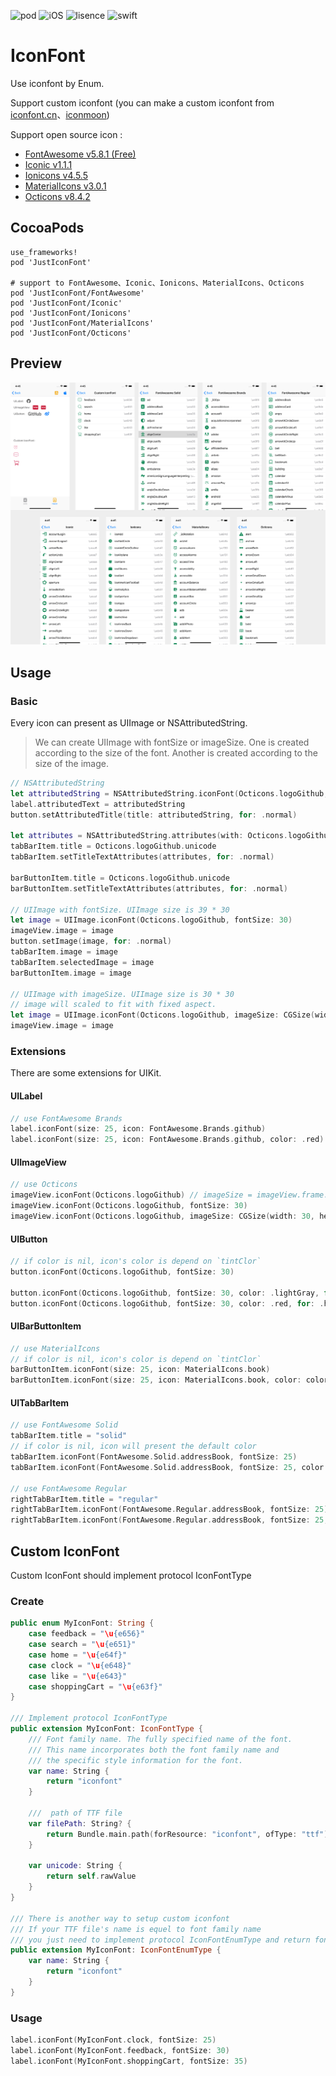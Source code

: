 ![pod](https://img.shields.io/badge/pod-JustIconFont-brightgreen.svg)
![iOS](https://img.shields.io/badge/iOS-8.0-green.svg)
![lisence](https://img.shields.io/badge/license-MIT-orange.svg)
![swift](https://img.shields.io/badge/swift-5.0-red.svg)

# IconFont

Use iconfont by Enum.

Support custom iconfont (you can make a custom iconfont from [iconfont.cn](http://www.iconfont.cn/)、[iconmoon](https://icomoon.io/))

Support open source icon : 

* [FontAwesome v5.8.1 (Free)](http://fontawesome.io/icons/)
* [Iconic v1.1.1](https://useiconic.com/open)
* [Ionicons v4.5.5](https://ionicons.com/)
* [MaterialIcons v3.0.1](https://github.com/google/material-design-icons)
* [Octicons v8.4.2](https://octicons.github.com/)

## CocoaPods

```
use_frameworks!
pod 'JustIconFont'

# support to FontAwesome、Iconic、Ionicons、MaterialIcons、Octicons
pod 'JustIconFont/FontAwesome'
pod 'JustIconFont/Iconic'		
pod 'JustIconFont/Ionicons'	
pod 'JustIconFont/MaterialIcons'	
pod 'JustIconFont/Octicons'
```

## Preview

![screenshot](screenshot/screenshot.png)

## Usage

### Basic

Every icon can present as UIImage or NSAttributedString. 

> We can create UIImage with fontSize or imageSize. One is created according to the size of the font.  Another is created according to the size of the image.

```swift
// NSAttributedString
let attributedString = NSAttributedString.iconFont(Octicons.logoGithub, fontSize: 25)
label.attributedText = attributedString
button.setAttributedTitle(title: attributedString, for: .normal)

let attributes = NSAttributedString.attributes(with: Octicons.logoGithub, fontSize: 30)
tabBarItem.title = Octicons.logoGithub.unicode
tabBarItem.setTitleTextAttributes(attributes, for: .normal)

barButtonItem.title = Octicons.logoGithub.unicode
barButtonItem.setTitleTextAttributes(attributes, for: .normal)

// UIImage with fontSize. UIImage size is 39 * 30
let image = UIImage.iconFont(Octicons.logoGithub, fontSize: 30)
imageView.image = image
button.setImage(image, for: .normal)
tabBarItem.image = image
tabBarItem.selectedImage = image
barButtonItem.image = image

// UIImage with imageSize. UIImage size is 30 * 30
// image will scaled to fit with fixed aspect.
let image = UIImage.iconFont(Octicons.logoGithub, imageSize: CGSize(width: 30, height: 30))
imageView.image = image
```

### Extensions

There are some extensions for UIKit. 

#### UILabel

```swift
// use FontAwesome Brands
label.iconFont(size: 25, icon: FontAwesome.Brands.github)
label.iconFont(size: 25, icon: FontAwesome.Brands.github, color: .red)
```

#### UIImageView

```swift
// use Octicons
imageView.iconFont(Octicons.logoGithub) // imageSize = imageView.frame.size
imageView.iconFont(Octicons.logoGithub, fontSize: 30)
imageView.iconFont(Octicons.logoGithub, imageSize: CGSize(width: 30, height: 30))
```

#### UIButton

```swift
// if color is nil, icon's color is depend on `tintClor`
button.iconFont(Octicons.logoGithub, fontSize: 30)

button.iconFont(Octicons.logoGithub, fontSize: 30, color: .lightGray, for: .normal)
button.iconFont(Octicons.logoGithub, fontSize: 30, color: .red, for: .highlighted)
```

#### UIBarButtonItem

```swift
// use MaterialIcons
// if color is nil, icon's color is depend on `tintClor`
barButtonItem.iconFont(size: 25, icon: MaterialIcons.book)
barButtonItem.iconFont(size: 25, icon: MaterialIcons.book, color: color)
```
#### UITabBarItem
```swift
// use FontAwesome Solid
tabBarItem.title = "solid"
// if color is nil, icon will present the default color
tabBarItem.iconFont(FontAwesome.Solid.addressBook, fontSize: 25)
tabBarItem.iconFont(FontAwesome.Solid.addressBook, fontSize: 25, color: .red, for: .selected)

// use FontAwesome Regular
rightTabBarItem.title = "regular"
rightTabBarItem.iconFont(FontAwesome.Regular.addressBook, fontSize: 25)
rightTabBarItem.iconFont(FontAwesome.Regular.addressBook, fontSize: 25, color: .red, for: .selected)
```
## Custom IconFont

Custom IconFont should implement protocol IconFontType

### Create
```swift
public enum MyIconFont: String {
    case feedback = "\u{e656}"
    case search = "\u{e651}"
    case home = "\u{e64f}"
    case clock = "\u{e648}"
    case like = "\u{e643}"
    case shoppingCart = "\u{e63f}"
}

/// Implement protocol IconFontType
public extension MyIconFont: IconFontType {
    /// Font family name. The fully specified name of the font. 
    /// This name incorporates both the font family name and 
    /// the specific style information for the font.
    var name: String {
        return "iconfont"
    }
    
    ///  path of TTF file
    var filePath: String? {
        return Bundle.main.path(forResource: "iconfont", ofType: "ttf")
    }
    
    var unicode: String {
        return self.rawValue
    }
}

/// There is another way to setup custom iconfont
/// If your TTF file's name is equel to font family name
/// you just need to implement protocol IconFontEnumType and return font name
public extension MyIconFont: IconFontEnumType {
    var name: String {
        return "iconfont"
    }
}
```
### Usage
```swift
label.iconFont(MyIconFont.clock, fontSize: 25)
label.iconFont(MyIconFont.feedback, fontSize: 30)
label.iconFont(MyIconFont.shoppingCart, fontSize: 35)
```
